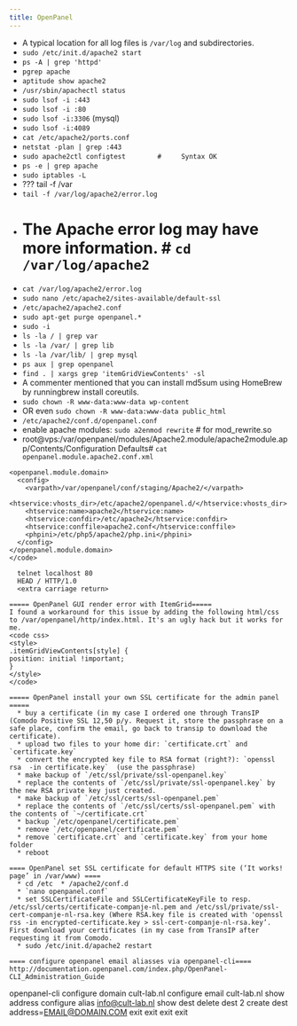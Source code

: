 ```yaml
---
title: OpenPanel
---
```

  * A typical location for all log files is `/var/log` and subdirectories. 
  * `sudo /etc/init.d/apache2 start`
  * `ps -A | grep 'httpd'`
  * `pgrep apache`
  * `aptitude show apache2`
  * `/usr/sbin/apachectl status`
  * `sudo lsof -i :443`
  * `sudo lsof -i :80`
  * `sudo lsof -i:3306` (mysql)
  * `sudo lsof -i:4089`
  * `cat /etc/apache2/ports.conf`
  * `netstat -plan | grep :443`
  * `sudo apache2ctl configtest        #     Syntax OK`
  * `ps -e | grep apache`
  * `sudo iptables -L`
  * ??? tail -f /var
  * `tail -f /var/log/apache2/error.log`
  * # The Apache error log may have more information.   #   `cd /var/log/apache2`
  * `cat /var/log/apache2/error.log`
  * `sudo nano /etc/apache2/sites-available/default-ssl`
  * `/etc/apache2/apache2.conf`
  * `sudo apt-get purge openpanel.*`
  * `sudo -i`
  * `ls -la / | grep var`
  * `ls -la /var/ | grep lib`
  * `ls -la /var/lib/ | grep mysql`
  * `ps aux | grep openpanel`
  * `find . | xargs grep 'itemGridViewContents' -sl`
  * A commenter mentioned that you can install md5sum using HomeBrew by runningbrew install coreutils.
  * `sudo chown -R www-data:www-data wp-content`
  * OR even `sudo chown -R www-data:www-data public_html`
  * `/etc/apache2/conf.d/openpanel.conf`
  * enable apache modules: `sudo a2enmod rewrite` # for mod_rewrite.so
  * root@vps:/var/openpanel/modules/Apache2.module/apache2module.app/Contents/Configuration Defaults# `cat openpanel.module.apache2.conf.xml`

```
<openpanel.module.domain>
  <config>
    <varpath>/var/openpanel/conf/staging/Apache2/</varpath>
    <htservice:vhosts_dir>/etc/apache2/openpanel.d/</htservice:vhosts_dir>
    <htservice:name>apache2</htservice:name>
    <htservice:confdir>/etc/apache2</htservice:confdir>
    <htservice:conffile>apache2.conf</htservice:conffile>
    <phpini>/etc/php5/apache2/php.ini</phpini>
  </config>
</openpanel.module.domain>
</code>

  telnet localhost 80
  HEAD / HTTP/1.0
  <extra carriage return>

===== OpenPanel GUI render error with ItemGrid=====
I found a workaround for this issue by adding the following html/css to /var/openpanel/http/index.html. It's an ugly hack but it works for me.
<code css>
<style>
.itemGridViewContents[style] {
position: initial !important;
}
</style>
</code>

===== OpenPanel install your own SSL certificate for the admin panel =====
  * buy a certificate (in my case I ordered one through TransIP (Comodo Positive SSL 12,50 p/y. Request it, store the passphrase on a safe place, confirm the email, go back to transip to download the certificate).
  * upload two files to your home dir: `certificate.crt` and `certificate.key`
  * convert the encrypted key file to RSA format (right?): `openssl rsa  -in certificate.key`  (use the passphrase)
  * make backup of `/etc/ssl/private/ssl-openpanel.key`
  * replace the contents of `/etc/ssl/private/ssl-openpanel.key` by the new RSA private key just created.
  * make backup of `/etc/ssl/certs/ssl-openpanel.pem`
  * replace the contents of `/etc/ssl/certs/ssl-openpanel.pem` with the contents of `~/certificate.crt`
  * backup `/etc/openpanel/certificate.pem`
  * remove `/etc/openpanel/certificate.pem`
  * remove `certificate.crt` and `certificate.key` from your home folder
  * reboot

==== OpenPanel set SSL certificate for default HTTPS site (‘It works! page’ in /var/www) ====
  * cd /etc  * /apache2/conf.d
  * `nano openpanel.conf`
  * set SSLCertificateFile and SSLCertificateKeyFile to resp. /etc/ssl/certs/certificate-companje-nl.pem and /etc/ssl/private/ssl-cert-companje-nl-rsa.key (Where RSA.key file is created with 'openssl rss -in encrypted-certificate.key > ssl-cert-companje-nl-rsa.key’. First download your certificates (in my case from TransIP after requesting it from Comodo.
  * sudo /etc/init.d/apache2 restart

==== configure openpanel email aliasses via openpanel-cli====
http://documentation.openpanel.com/index.php/OpenPanel-CLI_Administration_Guide
```
openpanel-cli
configure domain cult-lab.nl
configure email cult-lab.nl
show address
configure alias info@cult-lab.nl
show dest
delete dest 2
create dest address=EMAIL@DOMAIN.COM
exit
exit
exit
exit
</code>
